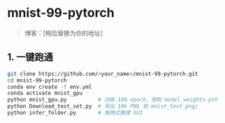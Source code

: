 # mnist-99-pytorch

> 博客：[稍后替换为你的地址]

## 1. 一键跑通
```bash
git clone https://github.com/<your_name>/mnist-99-pytorch.git
cd mnist-99-pytorch
conda env create -f env.yml
conda activate mnist_gpu
python mnist_gpu.py          # 训练 100 epoch，得到 model_weights.pth
python Download_test_set.py  # 导出 10k PNG 到 mnist_test_png/
python infer_folder.py       # 拖拽式推理 GUI